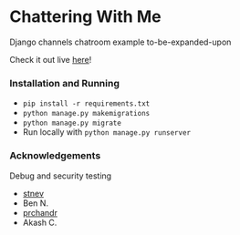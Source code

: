 # Chattering With Me

Django channels chatroom example to-be-expanded-upon

Check it out live [here](http://www.chatteringwith.me)!

### Installation and Running
  - `pip install -r requirements.txt`
  - `python manage.py makemigrations`
  - `python manage.py migrate`
  - Run locally with `python manage.py runserver`
  
### Acknowledgements

Debug and security testing

  - [stnev](https://github.com/stnev)
  - Ben N.
  - [prchandr](https://github.com/prchandr)
  - Akash C.
